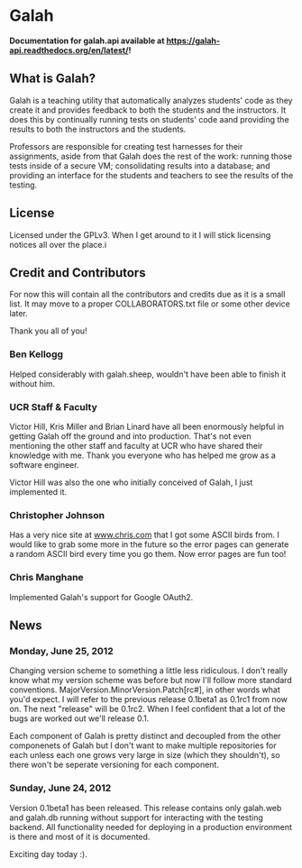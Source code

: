 # Galah

**Documentation for galah.api available at https://galah-api.readthedocs.org/en/latest/!**

## What is Galah?

Galah is a teaching utility that automatically analyzes students' code as
they create it and provides feedback to both the students and the instructors.
It does this by continually running tests on students' code aand providing the
results to both the instructors and the students.

Professors are responsible for creating test harnesses for their assignments,
aside from that Galah does the rest of the work: running those tests inside of
a secure VM; consolidating results into a database; and providing an interface
for the students and teachers to see the results of the testing.

## License

Licensed under the GPLv3. When I get around to it I will stick licensing
notices all over the place.i

## Credit and Contributors

For now this will contain all the contributors and credits due as it is a small
list. It may move to a proper COLLABORATORS.txt file or some other device
later.

Thank you all of you!

### Ben Kellogg

Helped considerably with galah.sheep, wouldn't have been able to finish it
without him.

### UCR Staff & Faculty

Victor Hill, Kris Miller and Brian Linard have all been
enormously helpful in getting Galah off the ground and into production.
That's not even mentioning the other staff and faculty at UCR who have
shared their knowledge with me. Thank you everyone who has helped me grow
as a software engineer.

Victor Hill was also the one who initially conceived of Galah, I just
implemented it.

### Christopher Johnson

Has a very nice site at www.chris.com that I got some ASCII birds from. I would
like to grab some more in the future so the error pages can generate a random
ASCII bird every time you go them. Now error pages are fun too!

### Chris Manghane

Implemented Galah's support for Google OAuth2.


## News

### Monday, June 25, 2012

Changing version scheme to something a little less ridiculous. I don't really
know what my version scheme was before but now I'll follow more standard
conventions. MajorVersion.MinorVersion.Patch[rc#], in other words what you'd
expect. I will refer to the previous release 0.1beta1 as 0.1rc1 from now on.
The next "release" will be 0.1rc2. When I feel confident that a lot of the
bugs are worked out we'll release 0.1.

Each component of Galah is pretty distinct and decoupled from the other
componenets of Galah but I don't want to make multiple repositories for each
unless each one grows very large in size (which they shouldn't), so there
won't be seperate versioning for each component.

### Sunday, June 24, 2012

Version 0.1beta1 has been released. This release contains only galah.web and
galah.db running without support for interacting with the testing backend. All
functionality needed for deploying in a production environment is there and
most of it is documented.

Exciting day today :).
